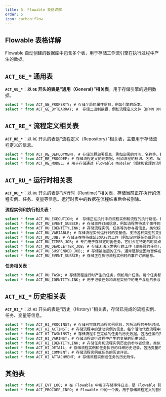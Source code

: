 ```yaml
---
title: 5. Flowable 表格详解
order: 5
icon: carbon:flow
---
```


## Flowable 表格详解

Flowable 自动创建的数据库中包含多个表，用于存储工作流引擎在执行过程中产生的数据。

## `ACT_GE_*` 通用表

**`ACT_GE_*`**：**以 `GE` 开头的表是“通用（General）”相关表**，用于存储引擎的通用数据。

```sql
select * from ACT_GE_PROPERTY; # 存储全局的属性信息，例如引擎的版本。
select * from ACT_GE_BYTEARRAY; #  存储二进制数据，例如流程定义文件（BPMN XML）、流程图的图片、流程实例相关的变量。
```



## `ACT_RE_*` 流程定义相关表

**`ACT_RE_*`**：以 `RE` 开头的表是“流程定义（Repository）”相关表，主要用于存储流程定义的信息。

```sql
select * from ACT_RE_DEPLOYMENT; # 存储流程部署信息，例如部署的时间、名称等。每个部署可以包含多个流程定义。
select * from ACT_RE_PROCDEF; # 存储流程定义的元数据，例如流程的标识、名称、版本号等。
select * from ACT_RE_MODEL; # 用于存储通过 Flowable Modeler 创建和管理的流程模型。模型是未部署的流程定义。
```



## `ACT_RU_*`  运行时相关表

**`ACT_RU_*`**：以 `RU` 开头的表是“运行时（Runtime）”相关表，存储当前正在执行的流程实例、任务、变量等信息。运行时表中的数据在流程结束后会被删除。

**流程实例和执行相关表**：

```sql
select * from ACT_RU_EXECUTION; #  存储正在执行中的流程实例和流程的执行路径。每个流程实例对应一个 ACT_RU_EXECUTION 条目。
select * from ACT_RU_EVENT_SUBSCR; # 存储事件订阅信息，例如流程等待某个事件的触发。
select * from ACT_RU_IDENTITYLINK; # 存储流程实例、任务等的参与者信息，类似权限控制或任务分配。
select * from ACT_RU_VARIABLE; # 存储流程实例运行时的变量值，支持各种类型的变量，包括字符串、数值、二进制对象等。
select * from ACT_RU_JOB; # 存储正在等待或延迟执行的工作（例如定时器任务或异步任务）。Flowable 的异步任务或定时器任务会存储在这个表中。
select * from ACT_RU_TIMER_JOB; # 专门用于存储定时器任务，它们会在特定的时间点被触发。
select * from ACT_RU_DEADLETTER_JOB; # 存储无法正常执行的工作（即失败的任务），这些任务可以通过手动干预进行处理或重新执行。
select * from ACT_RU_SUSPENDED_JOB;; # 存储被挂起的工作，通常是那些因为暂停或其他原因而没有立即执行的任务。
select * from ACT_RU_EVENT_SUBSCR; # 存储正在执行流程实例时的事件订阅信息。
```
**任务相关表**：

```sql
select * from ACT_RU_TASK; # 存储流程运行时产生的任务，例如用户任务。每个任务都有一个关联的流程实例。
select * from ACT_RU_IDENTITYLINK; # 用于记录任务和流程实例中的用户与组的参与关系，通常用于指定任务的候选人、负责人等。
```



## `ACT_HI_*` 历史相关表

**`ACT_HI_*`**：以 `HI` 开头的表是“历史（History）”相关表，存储已完成的流程实例、任务、变量等信息。

```sql
select * from ACT_HI_PROCINST; # 存储已完成的流程实例信息，包括流程的开始时间、结束时间、持续时间等。
select * from ACT_HI_ACTINST; # 存储流程中的活动实例的信息，每个活动代表流程中的一个步骤。
select * from ACT_HI_TASKINST; # 存储流程中已完成的任务的历史数据，包括任务的开始和结束时间、分配的用户等。
select * from ACT_HI_VARINST; # 存储流程运行过程中产生的变量的历史记录。
select * from ACT_HI_IDENTITYLINK; # 存储任务和流程实例历史的参与者信息，类似 ACT_RU_IDENTITYLINK 但记录的是历史数据。
select * from ACT_HI_DETAIL; # 存储流程实例和任务执行的详细历史记录，包括变量的变化。
select * from ACT_HI_COMMENT; # 存储流程实例或任务的历史评论。
select * from ACT_HI_ATTACHMENT; # 存储流程实例或任务的历史附件。
```


## 其他表

```sql
select * from ACT_EVT_LOG; # 在 Flowable 中用于存储事件日志，是 Flowable 引擎的事件日志表。
select * from ACT_PROCDEF_INFO; # Flowable 中的一个表，用于存储流程定义的额外元数据信息。
```

